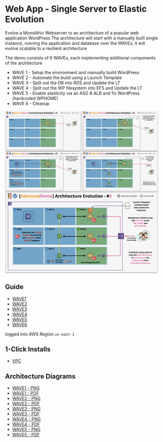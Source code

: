 # Web App - Single Server to Elastic Evolution

Evolve a Monolithic Webserver to an architecture of a popular web application WordPress
The architecture will start with a manually built single instance, running the application and database
over the WAVEs, it will evolve scalable to a resilient architecture

The demo consists of 6 WAVEs, each implementing additional components of the architecture

- WAVE 1 - Setup the environment and manually build WordPress
- WAVE 2 - Automate the build using a Launch Template
- WAVE 3 - Split out the DB into RDS and Update the LT
- WAVE 4 - Split out the WP filesystem into EFS and Update the LT
- WAVE 5 - Enable elasticity via an ASG & ALB and fix WordPress (hardcoded WPHOME)
- WAVE 6 - Cleanup

![Architecture](https://github.com/pitfunie/wycliiffe-Monolithic-wordpress-transformation/blob/main/ArchitectureEvolutionAll.png)

## Guide

- [WAVE1](https://github.com/pitfunie/wycliiffe-Monolithic-wordpress-transformation/blob/main/02_MIGRATION-TRANSFORMATION-GUDIE/WAVE1%20-%20MANUAL%20WORDPRESS%20BUILD.md)
- [WAVE2](https://github.com/pitfunie/wycliiffe-Monolithic-wordpress-transformation/blob/main/02_MIGRATION-TRANSFORMATION-GUDIE/WAVE2%20-%20%20COMPUTE%20LAUNCH%20TEMPLATE%20FOR%20AUTO-SCALE%20GROUP.md)
- [WAVE3](https://github.com/pitfunie/wycliiffe-Monolithic-wordpress-transformation/blob/main/02_MIGRATION-TRANSFORMATION-GUDIE/WAVE3%20-%203%20AZS%20AND%203%20TIERS%20FOR%20DATABASE%20SPLTTING%20TO%20AWS%20RDS%20LT.md)
- [WAVE4](https://github.com/pitfunie/wycliiffe-Monolithic-wordpress-transformation/blob/main/02_MIGRATION-TRANSFORMATION-GUDIE/WAVE4%20-%203%20AZS%20AND%203%20TIERS%20FOR%20STORAGE%20SPITTING%20TO%20AWS%20EFS%20LT.md)
- [WAVE5](https://github.com/pitfunie/wycliiffe-Monolithic-wordpress-transformation/blob/main/02_MIGRATION-TRANSFORMATION-GUDIE/WAVE5%20-%20%20ABSTRACTION%20%20DECOUPLE%20COMPUTE%20TO%20AWS%20ALB%20and%20AWS%20ASG%20LT.md)
- [WAVE6](https://github.com/pitfunie/wycliiffe-Monolithic-wordpress-transformation/blob/main/02_MIGRATION-TRANSFORMATION-GUDIE/WAV6%20-%20GUIDE%20TO%20CHANGE%20BUILD.md)


logged into AWS Region `us-east-1`
## 1-Click Installs

- [VPC](https://console.aws.amazon.com/cloudformation/home?region=us-east-1#/stacks/quickcreate?templateURL=https://raw.githubusercontent.com/pitfunie/wycliiffe-Monolithic-wordpress-transformation/main/01_CLOUDFORMATION_TEMPLATE/NYPets.yaml)


## Architecture Diagrams

- [WAVE1 - PNG](https://github.com/pitfunie/wycliiffe-Monolithic-wordpress-transformation/blob/main/02_MIGRATION-TRANSFORMATION-GUDIE/WAVE1%20-%20MANUAL%20WORDPRESS%20BUILD.png)
- [WAVE1 - PDF](https://github.com/pitfunie/wycliiffe-Monolithic-wordpress-transformation/blob/main/02_MIGRATION-TRANSFORMATION-GUDIE/WAVE1%20-%20MANUAL%20WORDPRESS%20BUILD.pdf)
- [WAVE2 - PNG](https://github.com/pitfunie/wycliiffe-Monolithic-wordpress-transformation/blob/main/02_MIGRATION-TRANSFORMATION-GUDIE/WAVE2%20-%20COMPUTE%20LAUNCH%20TEMPLATE%20FOR%20AUTO-SCALE%20GROUP.png)
- [WAVE2 - PDF](https://github.com/pitfunie/wycliiffe-Monolithic-wordpress-transformation/blob/main/02_MIGRATION-TRANSFORMATION-GUDIE/WAVE2%20-%20COMPUTE%20LAUNCH%20TEMPLATE%20FOR%20AUTO-SCALE%20GROUP.pdf)
- [WAVE3 - PNG](https://github.com/pitfunie/wycliiffe-Monolithic-wordpress-transformation/blob/main/02_MIGRATION-TRANSFORMATION-GUDIE/WAVE3%20-%203%20AZS%20AND%203%20TIERS%20FOR%20DATABASE%20SPLTTING%20TO%20AWS%20RDS%20LT.png)
- [WAVE3 - PDF](https://github.com/pitfunie/wycliiffe-Monolithic-wordpress-transformation/blob/main/02_MIGRATION-TRANSFORMATION-GUDIE/WAVE3%20-%203%20AZS%20AND%203%20TIERS%20FOR%20DATABASE%20SPLTTING%20TO%20AWS%20RDS%20LT.pdf)
- [WAVE4 - PNG](https://github.com/pitfunie/wycliiffe-Monolithic-wordpress-transformation/blob/main/02_MIGRATION-TRANSFORMATION-GUDIE/WAVE4%20-%203%20AZS%20AND%203%20TIERS%20FOR%20STORAGE%20SPITTING%20TO%20AWS%20EFS%20LT.png)
- [WAVE4 - PDF](https://github.com/pitfunie/wycliiffe-Monolithic-wordpress-transformation/blob/main/02_MIGRATION-TRANSFORMATION-GUDIE/WAVE4%20-%203%20AZS%20AND%203%20TIERS%20FOR%20STORAGE%20SPITTING%20TO%20AWS%20EFS%20LT.pdf)
- [WAVE5 - PNG](https://github.com/pitfunie/wycliiffe-Monolithic-wordpress-transformation/blob/main/02_MIGRATION-TRANSFORMATION-GUDIE/WAVE5%20-%20%20ABSTRACTION%20%20DECOUPLE%20COMPUTE%20TO%20AWS%20ALB%20and%20AWS%20ASG%20LT.png)
- [WAVE5 - PDF](https://github.com/pitfunie/wycliiffe-Monolithic-wordpress-transformation/blob/main/02_MIGRATION-TRANSFORMATION-GUDIE/WAVE5%20-%20%20ABSTRACTION%20%20DECOUPLE%20COMPUTE%20TO%20AWS%20ALB%20and%20AWS%20ASG%20LT.pdf)






